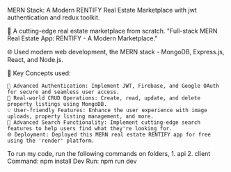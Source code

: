 MERN Stack: A Modern RENTIFY Real Estate Marketplace with jwt authentication and redux toolkit.

🚀 A cutting-edge real estate marketplace from scratch. "Full-stack MERN Real Estate App: RENTIFY - A Modern Marketplace."

🌐 Used modern web development, the MERN stack - MongoDB, Express.js, React, and Node.js.

📌 Key Concepts used:

    🔑 Advanced Authentication: Implement JWT, Firebase, and Google OAuth for secure and seamless user access.
    🏡 Real-world CRUD Operations: Create, read, update, and delete property listings using MongoDB.
    💡 User-friendly Features: Enhance the user experience with image uploads, property listing management, and more.
    🚀 Advanced Search Functionality: Implement cutting-edge search features to help users find what they're looking for.
    🌐 Deployment: Deployed this MERN real estate RENTIFY app for free using the 'render' platform.


To run my code, run the following commands on folders,
    1. api
    2. client
Command: npm install
Dev Run: npm run dev
